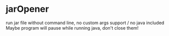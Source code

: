 # jarOpener
run jar file without command line, no custom args support / no java included
Maybe program will pause while running java, don't close them!
